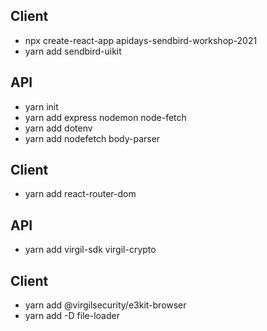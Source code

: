 ## Client
- npx create-react-app apidays-sendbird-workshop-2021
- yarn add sendbird-uikit
## API
- yarn init
- yarn add express nodemon node-fetch
- yarn add dotenv
- yarn add nodefetch body-parser

## Client
- yarn add react-router-dom

## API
- yarn add virgil-sdk virgil-crypto

## Client
- yarn add @virgilsecurity/e3kit-browser
- yarn add -D file-loader